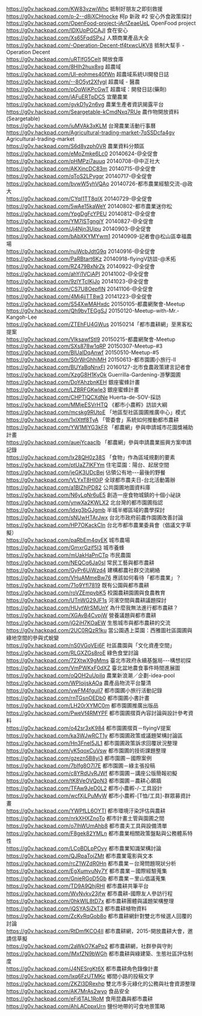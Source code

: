 https://g0v.hackpad.com/KW83vzwiWhc  抵制好朋友之即刻救援<br>
https://g0v.hackpad.com/p-2--d8jXCHnocke  柯p 新政 #2 安心外食政策探討<br>
https://g0v.hackpad.com/OpenFood-project-jArtZeaeUeL  OpenFood project<br>
https://g0v.hackpad.com/IDXUpPGCAJI  食在安心<br>
https://g0v.hackpad.com/Xs65FqdSPxJ  人類商業產品大全<br>
https://g0v.hackpad.com/-Operation-Decent-tf4txwcUKV8  抵制大幫手 - Operation Decent<br>
https://g0v.hackpad.com/uRTlfG5CeIt  開放食庫<br>
https://g0v.hackpad.com/8Hlh2hux8xg	超農域<br>
https://g0v.hackpad.com/UI-eohmes40fWn	超農域系統UI開發日誌<br>
https://g0v.hackpad.com/--8O5yt2XfygI	超農域 - 醫農<br> 
https://g0v.hackpad.com/pOqWiKPcGwT	超農域：開發日誌(藥劑)<br>
https://g0v.hackpad.com/jAFuERTpDC5	宜蘭農業<br>
https://g0v.hackpad.com/gvkD1y2n6vg	農業生產者資訊揭露平台<br>
https://g0v.hackpad.com/Seargetable-kCmdNxq7RUe	農作物開放資料(Seargetable)<br>
https://g0v.hackpad.com/iuMVAk3xKLM	台灣農業活動行事曆<br>
https://g0v.hackpad.com/Agricultural-trading-market-7qSSDcfa4gv	Agricultural-trading-market<br>
https://g0v.hackpad.com/S6d8yzph0VR	農業資料分類區<br>
https://g0v.hackpad.com/eMoZmke6Lc0	20140624-@全促會	<br>
https://g0v.hackpad.com/pHMPzi7auuq	20140708-@中正社大	<br>
https://g0v.hackpad.com/AKXincDC83m	20140715-@全促會	<br>
https://g0v.hackpad.com/qToS2LPygqr	20140717-@全促會	<br>
https://g0v.hackpad.com/bvwW5yhVQAo	20140726-都市農業經驗交流-@政大	<br>
https://g0v.hackpad.com/CYqI1TT8qIX	20140729-@全促會	<br>
https://g0v.hackpad.com/5wAe15kaWeY	20140802-都市農業迷你松	<br>
https://g0v.hackpad.com/YpgDgFcYPEU	20140812-@全促會	<br>
https://g0v.hackpad.com/YM7lSTgngjY	20140827-@全促會	<br>
https://g0v.hackpad.com/Jj4Njn3Ujpu	20140903-@全促會	<br>
https://g0v.hackpad.com/bAbXKYMYwm1	20140909-記者會@松山區幸福農場	<br>
https://g0v.hackpad.com/nuWcbJdtG9q	20140916-@全促會	<br>
https://g0v.hackpad.com/PaRBtart6Kz	20140918-flyingV訪談-@禾拓	<br>
https://g0v.hackpad.com/RZ479BxNrZk	20140922-@全促會	<br>
https://g0v.hackpad.com/ahYi1VCiAPI	20141002-@全促會	<br>
https://g0v.hackpad.com/9zlYTcIKjJo	20141023-@全促會	<br>
https://g0v.hackpad.com/CS7U8OepflN	20141106-@全促會	<br>
https://g0v.hackpad.com/4Mj4jjTT8w3	20141223-@全促會	<br>
https://g0v.hackpad.com/S54XwMAHxdc	20150105-都農網聚會-Meetup	<br>
https://g0v.hackpad.com/Qh9bvTEGgSJ	20150120-Meetup-with-Mr.-Kangoh-Lee	<br>
https://g0v.hackpad.com/ZTEhFU4GWus	20150214「都市農耕網」至黑客松提案	<br>
https://g0v.hackpad.com/VlksawfStI9	20150215-都農網聚會-Meetup	<br>
https://g0v.hackpad.com/SXs878w1qRP	20150307-Meetup-#3<br>
https://g0v.hackpad.com/BlUaIDqAnwf	20150510-Meetup-#5<br>
https://g0v.hackpad.com/S0rWrGhhiMH	20150613-都市園圃小旅行-II	<br>
https://g0v.hackpad.com/BUYaBqNnxFI	20160127-北市食農政策建言記者會	<br>
https://g0v.hackpad.com/XzgG8H1KyOk	Guerrilla-Gardening-游擊園圃	<br>
https://g0v.hackpad.com/DoYAhzbnKEH	銀座蜜蜂計畫<br>
https://g0v.hackpad.com/LZBRFGKwIe3	銀座蜜蜂計畫<br>
https://g0v.hackpad.com/CHPTlQCXdNe	Huerta-de-SOV-採訪	<br>
https://g0v.hackpad.com/MMjeESVrHTQ	《都市小農孵》訪談大綱	<br>
https://g0v.hackpad.com/mcskg9RUtoE	「地區型社區園圃推廣中心」模式	<br>
https://g0v.hackpad.com/1xIXttf8TyA	「管委會」系統如何推動都市農耕	<br>
https://g0v.hackpad.com/YW1MIYG3kFR	「都農網」參與申請城市花園獎補助計畫	<br>
https://g0v.hackpad.com/auejYcaaclb	「都農網」參與申請農業振興方案申請記錄	<br>
https://g0v.hackpad.com/lx28QH0z38S	「食物」作為區域規劃的要素	<br>
https://g0v.hackpad.com/ptUaZ7lKFYm	住宅菜園：陽台、起居空間	<br>
https://g0v.hackpad.com/jeGK3UDcBej	佔領公有地---最後的野餐	<br>
https://g0v.hackpad.com/VLYxT8HI0iP	全球都市農夫日-台北活動籌辦	<br>
https://g0v.hackpad.com/a1BIZhjPD82	公共園圃地圖資料庫	<br>
https://g0v.hackpad.com/N6yLqNr6uE5	創造一座食物城鎮的十個小祕訣	<br>
https://g0v.hackpad.com/ynwXa2KWLX2	北台灣的都市園圃指認	<br>
https://g0v.hackpad.com/ldxg3bGJgmb	半城半鄉區域的農學探討	<br>
https://g0v.hackpad.com/sNUwHTArJwx	台北市政府前農作園圃改善討論	<br>
https://g0v.hackpad.com/HP7OKackCln	台北市都市農業委員會（倡議文字草擬）	<br>
https://g0v.hackpad.com/paRbEm4qyEK	城市農場	<br>
https://g0v.hackpad.com/GmxrGzif5I3	城市養蜂	<br>
https://g0v.hackpad.com/mUakHaPnCTp	市民農園	<br>
https://g0v.hackpad.com/NEQCq6Ja0sI	常民工藝與都市農耕	<br>
https://g0v.hackpad.com/GyPr6UiWzd4	建構都農社群交流網絡	<br>
https://g0v.hackpad.com/VHuAMmeBw76	應該如何看待「都市農業」？	<br>
https://g0v.hackpad.com/71o9Yfl7819	既有公園與都市農耕	<br>
https://g0v.hackpad.com/roVZEmpvbK5	校園農耕園圃與食農教育	<br>
https://g0v.hackpad.com/UTnWG29JF1s	河濱空間與農耕議題探討	<br>
https://g0v.hackpad.com/HUytWrSMUnY	為什麼我無法進行都市農耕？	<br>
https://g0v.hackpad.com/XGAvB4CvpjW	營養議題與都市農耕	<br>
https://g0v.hackpad.com/jG2iH7KOaEW	生態城市與都市農耕的交流	<br>
https://g0v.hackpad.com/2UC0RQzR1ku	當公園遇上菜園：西雅圖社區園圃與綠地空間的參與式蛻變	<br>
https://g0v.hackpad.com/nS0VGoVEi6F	社區農園與「文化資產空間」	<br>
https://g0v.hackpad.com/RLGXZGs8roE	綠色食堂討論	<br>
https://g0v.hackpad.com/72XtwX9gMms	臺北市政府永續基盤局---構想初探	<br>
https://g0v.hackpad.com/VmPWKxF0dXZ	臺北盆地農食事件時間進展圖	<br>
https://g0v.hackpad.com/oQOH2uUpiIq	農業新浪潮／企劃-idea-pool	<br>
https://g0v.hackpad.com/WPIoijskAOa	農產品物流平台釐清	<br>
https://g0v.hackpad.com/vwFM4fguiI7	都市園圃小旅行活動記錄	<br>
https://g0v.hackpad.com/rnTGsnOEDb0	都市園圃小書計畫	<br>
https://g0v.hackpad.com/LH20rXYMC0m	都市園圃推廣出版品	<br>
https://g0v.hackpad.com/PweVf4RMYPF	都市園圃摺頁內容討論與設計參考資料	<br>
https://g0v.hackpad.com/o42sr3xK984	都市園圃摺頁－flyingV提案	<br>
https://g0v.hackpad.com/ka3WJwRCT1y	都市園圃政策或議題架構討論區	<br>
https://g0v.hackpad.com/Hn3FneI5JL1	都市園圃政策訴求回覆狀況整理	<br>
https://g0v.hackpad.com/yK5qoxCuVsw	都市園圃的技術課題整理	<br>
https://g0v.hackpad.com/gzezn5B8yi3	都市園圃－國際案例	<br>
https://g0v.hackpad.com/7bIfg8O7I7E	都市園圃－綠主張投稿	<br>
https://g0v.hackpad.com/c8YRdUvRJWf	都市園圃－講座公版簡報初擬	<br>
https://g0v.hackpad.com/tK8VeOVQpN3	都市園圃－農耕心願牆	<br>
https://g0v.hackpad.com/TFAw9JeD0L2	都市小農孵-/-工具設計	<br>
https://g0v.hackpad.com/wcfXjLPuMyW	都市小農孵-[T恤/工具]-群眾募資計畫	<br>
https://g0v.hackpad.com/YWPfLL6OYTI	都市環境汙染評估與農耕	<br>
https://g0v.hackpad.com/nrkXHXZnoTo	都市計畫土管與園圃之間	<br>
https://g0v.hackpad.com/o7lhWUmAhb8	都市農夫工具與設備清單	<br>
https://g0v.hackpad.com/F8gek82YMLn	都市農業相關政策盤點與公務體系特性	<br>
https://g0v.hackpad.com/LCoBDLpPOvy	都市農業知識架構討論	<br>
https://g0v.hackpad.com/QJRpaTojZMt	都市農業電影與文本	<br>
https://g0v.hackpad.com/rcZ1WZdR0Hn	都市農業－台灣問題現狀分析	<br>
https://g0v.hackpad.com/EgXumvuNy7Y	都市農業－國際經驗蒐集	<br>
https://g0v.hackpad.com/GnieRGoD5Gb	都市農業－里山倡議蒐集	<br>
https://g0v.hackpad.com/TD9A9QhjRHI	都市農耕共筆平台	<br>
https://g0v.hackpad.com/WvNvkv23jfw	都市農耕-國際友人參訪行程	<br>
https://g0v.hackpad.com/0hkWIL8tD7x	都市農耕團體與議題架構整理	<br>
https://g0v.hackpad.com/jQSYASjZkT3	都市農耕植物資料	<br>
https://g0v.hackpad.com/ZcKvRqGob8o	都市農耕網針對雙北市候選人回覆的討論	<br>
https://g0v.hackpad.com/RtDmfKCO4II	都市農耕網，2015-開放農耕大會，邀請信草擬	<br>
https://g0v.hackpad.com/2aWkO7KaPp2	都市農耕網，社群參與守則	<br>
https://g0v.hackpad.com/lMxfZN9bWGh	都市農耕與綠建築、生態社區評估制度	<br>
https://g0v.hackpad.com/J4NESrgKt6X	都市農耕角色錄像計畫	<br>
https://g0v.hackpad.com/lxq6FzUTMKc	鄉間小路的投稿文字	<br>
https://g0v.hackpad.com/ZKZl3DRexhp	雙北市多元綠化的公務與社會資源整理	<br>
https://g0v.hackpad.com/AK7MrAs2wyo	食品安全	<br>
https://g0v.hackpad.com/eFi6TAL1RoM	食用昆蟲與都市農耕	<br>
https://g0v.hackpad.com/AhLACppxUrn	鹽份地帶的可食地景策略	<br>
